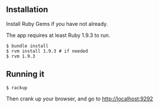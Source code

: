 Installation
------------

Install Ruby Gems if you have not already.

The app requires at least Ruby 1.9.3 to run. 

```
$ bundle install
$ rvm install 1.9.3 # if needed
$ rvm 1.9.3
```

Running it
----------

```
$ rackup
```

Then crank up your browser, and go to [http://localhost:9292](http://localhost:9292)
